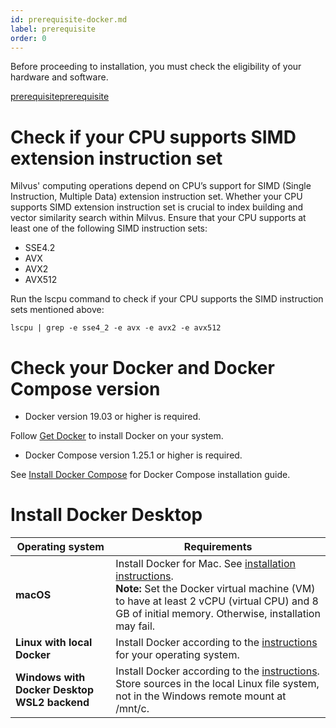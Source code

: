 ```yaml
---
id: prerequisite-docker.md
label: prerequisite
order: 0
---
```


Before proceeding to installation, you must check the eligibility of your hardware and software.

<div class="tab-wrapper"><a href="prerequisite-docker.md" class='active '>prerequisite</a><a href="prerequisite-helm.md" class=''>prerequisite</a></div>

# Check if your CPU supports SIMD extension instruction set

Milvus' computing operations depend on CPU’s support for SIMD (Single Instruction, Multiple Data) extension instruction set. Whether your CPU supports SIMD extension instruction set is crucial to index building and vector similarity search within Milvus. Ensure that your CPU supports at least one of the following SIMD instruction sets:

- SSE4.2
- AVX
- AVX2
- AVX512

Run the lscpu command to check if your CPU supports the SIMD instruction sets mentioned above:

```
lscpu | grep -e sse4_2 -e avx -e avx2 -e avx512
```

# Check your Docker and Docker Compose version 

- Docker version 19.03 or higher is required.

<div class="alert note">
Follow <a href="https://docs.docker.com/get-docker/">Get Docker</a> to install Docker on your system.
</div>

- Docker Compose version 1.25.1 or higher is required.

<div class="alert note">
See <a href="https://docs.docker.com/compose/install/">Install Docker Compose</a> for Docker Compose installation guide.
</div>

# Install Docker Desktop 

| Operating system | Requirements |
| ---------- | ----------------- | 
| **macOS**      | Install Docker for Mac. See [installation instructions](https://docs.docker.com/docker-for-mac/). <br/> **Note:** Set the Docker virtual machine (VM) to have at least 2 vCPU (virtual CPU) and 8 GB of initial memory. Otherwise, installation may fail.              | 
| **Linux with local Docker**    |Install Docker according to the [instructions](https://docs.docker.com/installation/#installation) for your operating system.              |
| **Windows with Docker Desktop WSL2 backend**    | Install Docker according to the [instructions](https://docs.docker.com/docker-for-windows/wsl-tech-preview/). <br/> <div class="alert note"> Store sources in the local Linux file system, not in the Windows remote mount at /mnt/c.  </div>              | 